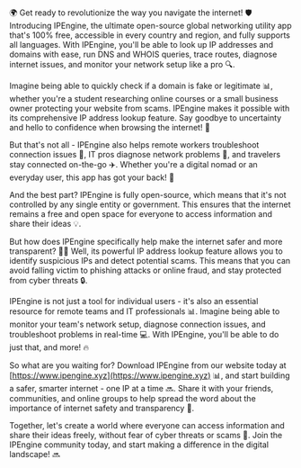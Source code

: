 🌍 Get ready to revolutionize the way you navigate the internet! 🛡️ Introducing IPEngine, the ultimate open-source global networking utility app that's 100% free, accessible in every country and region, and fully supports all languages. With IPEngine, you'll be able to look up IP addresses and domains with ease, run DNS and WHOIS queries, trace routes, diagnose internet issues, and monitor your network setup like a pro 🔍.

Imagine being able to quickly check if a domain is fake or legitimate 📊, whether you're a student researching online courses or a small business owner protecting your website from scams. IPEngine makes it possible with its comprehensive IP address lookup feature. Say goodbye to uncertainty and hello to confidence when browsing the internet! 💪

But that's not all - IPEngine also helps remote workers troubleshoot connection issues 📡, IT pros diagnose network problems 🤖, and travelers stay connected on-the-go ✈️. Whether you're a digital nomad or an everyday user, this app has got your back! 🌟

And the best part? IPEngine is fully open-source, which means that it's not controlled by any single entity or government. This ensures that the internet remains a free and open space for everyone to access information and share their ideas 💡.

But how does IPEngine specifically help make the internet safer and more transparent? 🕵️‍♀️ Well, its powerful IP address lookup feature allows you to identify suspicious IPs and detect potential scams. This means that you can avoid falling victim to phishing attacks or online fraud, and stay protected from cyber threats 🔒.

IPEngine is not just a tool for individual users - it's also an essential resource for remote teams and IT professionals 📊. Imagine being able to monitor your team's network setup, diagnose connection issues, and troubleshoot problems in real-time 💻. With IPEngine, you'll be able to do just that, and more! 🔥

So what are you waiting for? Download IPEngine from our website today at [https://www.ipengine.xyz](https://www.ipengine.xyz) 📊, and start building a safer, smarter internet - one IP at a time 🔜. Share it with your friends, communities, and online groups to help spread the word about the importance of internet safety and transparency 💬.

Together, let's create a world where everyone can access information and share their ideas freely, without fear of cyber threats or scams 🌈. Join the IPEngine community today, and start making a difference in the digital landscape! 🔜